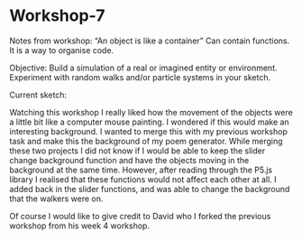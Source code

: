 # Workshop-7

Notes from workshop:
“An object is like a container”
Can contain functions. It is a way to organise code.

Objective:
Build a simulation of a real or imagined entity or environment.
Experiment with random walks and/or particle systems in your sketch.


Current sketch:


Watching this workshop I really liked how the movement of the objects were a little bit like a computer mouse painting. I wondered if this would make an interesting background. I wanted to merge this with my previous workshop task and make this the background of my poem generator. 
While merging these two projects I did not know if I would be able to keep the slider change background function and have the objects moving in the background at the same time. However, after reading through the P5.js library I realised that these functions would not affect each other at all.
I added back in the slider functions, and was able to change the background that the walkers were on. 

Of course I would like to give credit to David who I forked the previous workshop from his week 4 workshop. 



